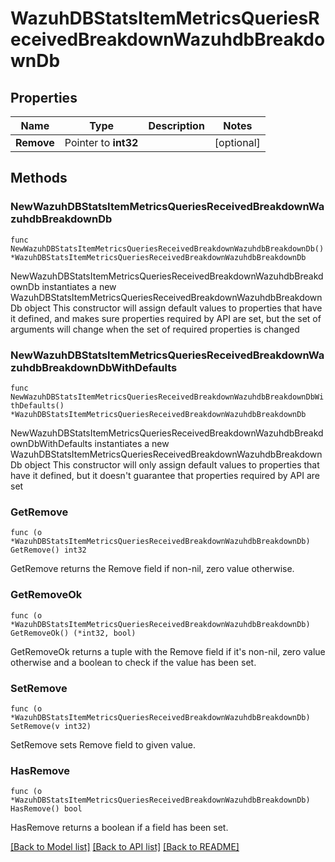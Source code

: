 # WazuhDBStatsItemMetricsQueriesReceivedBreakdownWazuhdbBreakdownDb

## Properties

Name | Type | Description | Notes
------------ | ------------- | ------------- | -------------
**Remove** | Pointer to **int32** |  | [optional] 

## Methods

### NewWazuhDBStatsItemMetricsQueriesReceivedBreakdownWazuhdbBreakdownDb

`func NewWazuhDBStatsItemMetricsQueriesReceivedBreakdownWazuhdbBreakdownDb() *WazuhDBStatsItemMetricsQueriesReceivedBreakdownWazuhdbBreakdownDb`

NewWazuhDBStatsItemMetricsQueriesReceivedBreakdownWazuhdbBreakdownDb instantiates a new WazuhDBStatsItemMetricsQueriesReceivedBreakdownWazuhdbBreakdownDb object
This constructor will assign default values to properties that have it defined,
and makes sure properties required by API are set, but the set of arguments
will change when the set of required properties is changed

### NewWazuhDBStatsItemMetricsQueriesReceivedBreakdownWazuhdbBreakdownDbWithDefaults

`func NewWazuhDBStatsItemMetricsQueriesReceivedBreakdownWazuhdbBreakdownDbWithDefaults() *WazuhDBStatsItemMetricsQueriesReceivedBreakdownWazuhdbBreakdownDb`

NewWazuhDBStatsItemMetricsQueriesReceivedBreakdownWazuhdbBreakdownDbWithDefaults instantiates a new WazuhDBStatsItemMetricsQueriesReceivedBreakdownWazuhdbBreakdownDb object
This constructor will only assign default values to properties that have it defined,
but it doesn't guarantee that properties required by API are set

### GetRemove

`func (o *WazuhDBStatsItemMetricsQueriesReceivedBreakdownWazuhdbBreakdownDb) GetRemove() int32`

GetRemove returns the Remove field if non-nil, zero value otherwise.

### GetRemoveOk

`func (o *WazuhDBStatsItemMetricsQueriesReceivedBreakdownWazuhdbBreakdownDb) GetRemoveOk() (*int32, bool)`

GetRemoveOk returns a tuple with the Remove field if it's non-nil, zero value otherwise
and a boolean to check if the value has been set.

### SetRemove

`func (o *WazuhDBStatsItemMetricsQueriesReceivedBreakdownWazuhdbBreakdownDb) SetRemove(v int32)`

SetRemove sets Remove field to given value.

### HasRemove

`func (o *WazuhDBStatsItemMetricsQueriesReceivedBreakdownWazuhdbBreakdownDb) HasRemove() bool`

HasRemove returns a boolean if a field has been set.


[[Back to Model list]](../README.md#documentation-for-models) [[Back to API list]](../README.md#documentation-for-api-endpoints) [[Back to README]](../README.md)


